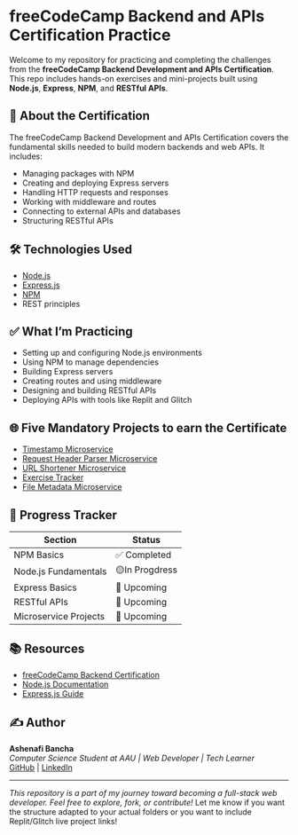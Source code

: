 # freeCodeCamp Backend and APIs Certification Practice

Welcome to my repository for practicing and completing the challenges from the **freeCodeCamp Backend Development and APIs Certification**. This repo includes hands-on exercises and mini-projects built using **Node.js**, **Express**, **NPM**, and **RESTful APIs**.

## 🚀 About the Certification

The freeCodeCamp Backend Development and APIs Certification covers the fundamental skills needed to build modern backends and web APIs. It includes:

- Managing packages with NPM
- Creating and deploying Express servers
- Handling HTTP requests and responses
- Working with middleware and routes
- Connecting to external APIs and databases
- Structuring RESTful APIs

## 🛠️ Technologies Used

- [Node.js](https://nodejs.org/)
- [Express.js](https://expressjs.com/)
- [NPM](https://www.npmjs.com/)
- REST principles

## ✅ What I’m Practicing

- Setting up and configuring Node.js environments
- Using NPM to manage dependencies
- Building Express servers
- Creating routes and using middleware
- Designing and building RESTful APIs
- Deploying APIs with tools like Replit and Glitch

## 🌐 Five Mandatory Projects to earn the Certificate

- [Timestamp Microservice](#)
- [Request Header Parser Microservice](#)
- [URL Shortener Microservice](#)
- [Exercise Tracker](#)
- [File Metadata Microservice](#)

## 📌 Progress Tracker

| Section                  | Status     |
|--------------------------|------------|
| NPM Basics               | ✅ Completed |
| Node.js Fundamentals     | 🟡In Progdress|
| Express Basics           | 🔲 Upcoming|
| RESTful APIs             | 🔲 Upcoming|
| Microservice Projects    | 🔲 Upcoming  |

## 📚 Resources

- [freeCodeCamp Backend Certification](https://www.freecodecamp.org/learn/back-end-development-and-apis/)
- [Node.js Documentation](https://nodejs.org/en/docs/)
- [Express.js Guide](https://expressjs.com/en/starter/installing.html)

## ✍️ Author

**Ashenafi Bancha**  
_Computer Science Student at AAU | Web Developer | Tech Learner_  
[GitHub](https://github.com/Ashenafi-Bancha) | [LinkedIn](https://www.linkedin.com/in/ashenafi-bancha/)  

---

_This repository is a part of my journey toward becoming a full-stack web developer. Feel free to explore, fork, or contribute!_
Let me know if you want the structure adapted to your actual folders or you want to include Replit/Glitch live project links!






